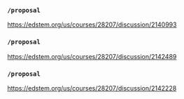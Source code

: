 ### `/proposal`
https://edstem.org/us/courses/28207/discussion/2140993
### `/proposal`
https://edstem.org/us/courses/28207/discussion/2142489
### `/proposal`
https://edstem.org/us/courses/28207/discussion/2142228
